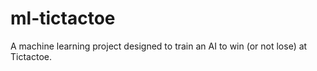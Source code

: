 # ml-tictactoe

A machine learning project designed to train an AI to win (or not lose) at Tictactoe.

